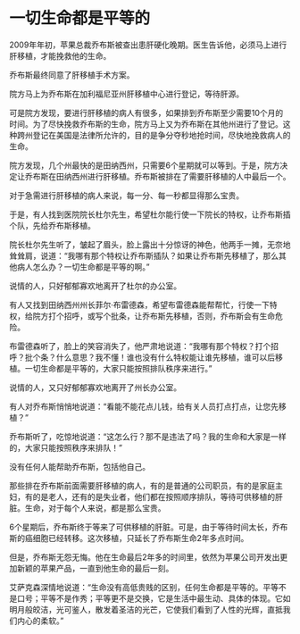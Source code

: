 # 一切生命都是平等的

2009年年初，苹果总裁乔布斯被查出患肝硬化晚期。医生告诉他，必须马上进行肝移植，才能挽救他的生命。

乔布斯最终同意了肝移植手术方案。

院方马上为乔布斯在加利福尼亚州肝移植中心进行登记，等待肝源。

可是院方发现，要进行肝移植的病人有很多，如果排到乔布斯至少需要10个月的时间。为了尽快挽救乔布斯的生命，院方马上又为乔布斯在其他州进行了登记。这种跨州登记在美国是法律所允许的，目的是争分夺秒地抢时间，尽快地挽救病人的生命。

院方发现，几个州最快的是田纳西州，只需要6个星期就可以等到。于是，院方决定让乔布斯在田纳西州进行肝移植。乔布斯被排在了需要肝移植的人中最后一个。

对于急需进行肝移植的病人来说，每一分、每一秒都显得那么宝贵。

于是，有人找到医院院长杜尔先生，希望杜尔能行使一下院长的特权，让乔布斯插个队，先给乔布斯移植。

院长杜尔先生听了，皱起了眉头，脸上露出十分惊讶的神色，他两手一摊，无奈地耸耸肩，说道：“我哪有那个特权让乔布斯插队？如果让乔布斯先移植了，那么其他病人怎么办？一切生命都是平等的啊。”

说情的人，只好郁郁寡欢地离开了杜尔的办公室。

有人又找到田纳西州州长菲尔·布雷德森，希望布雷德森能帮帮忙，行使一下特权，给院方打个招呼，或写个批条，让乔布斯先移植，否则，乔布斯会有生命危险。

布雷德森听了，脸上的笑容消失了，他严肃地说道：“我哪有那个特权？打个招呼？批个条？什么意思？我不懂！谁也没有什么特权能让谁先移植，谁可以后移植。一切生命都是平等的，大家只能按照排队秩序来进行。”

说情的人，又只好郁郁寡欢地离开了州长办公室。

有人对乔布斯悄悄地说道：“看能不能花点儿钱，给有关人员打点打点，让您先移植？”

乔布斯听了，吃惊地说道：“这怎么行？那不是违法了吗？我的生命和大家是一样的，大家只能按照秩序来排队！”

没有任何人能帮助乔布斯，包括他自己。

那些排在乔布斯前面需要肝移植的病人，有的是普通的公司职员，有的是家庭主妇，有的是老人，还有的是失业者，他们都在按照顺序排队，等待可供移植的肝脏。生命，对于每个人来说，都是那么宝贵。

6个星期后，乔布斯终于等来了可供移植的肝脏。可是，由于等待时间太长，乔布斯的癌细胞已经转移。这次移植，只延长了乔布斯生命2年多点时间。

但是，乔布斯无怨无悔。他在生命最后2年多的时间里，依然为苹果公司开发出更加新颖的苹果产品，一直到他生命的最后一刻。

艾萨克森深情地说道：“生命没有高低贵贱的区别，任何生命都是平等的。平等不是口号；平等不是作秀；平等更不是交换，它是生活中最生动、具体的体现。它如明月般皎洁，光可鉴人，散发着圣洁的光芒，它使我们看到了人性的光辉，直抵我们内心的柔软。”